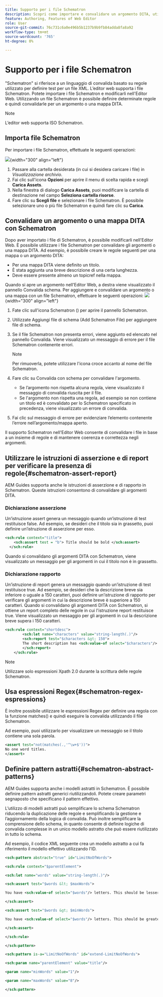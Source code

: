 ```yaml
---
title: Supporto per i file Schematron
description: Scopri come importare e convalidare un argomento DITA, utilizzare le istruzioni di asserzione dei rapporti per verificare la presenza di regole, utilizzare espressioni regex e definire pattern astratti nei file Schematron di AEM Guides.
feature: Authoring, Features of Web Editor
role: User
source-git-commit: 76c731c6a0e496b5b1237b9b9fb84adda8fa8a92
workflow-type: tm+mt
source-wordcount: '765'
ht-degree: 0%

---
```


# Supporto per i file Schematron

&quot;Schematron&quot; si riferisce a un linguaggio di convalida basato su regole utilizzato per definire test per un file XML. L’editor web supporta i file Schematron. Potete importare i file Schematron e modificarli nell&#39;Editor Web. Utilizzando un file Schematron è possibile definire determinate regole e quindi convalidarle per un argomento o una mappa DITA.

>[!NOTE]
>
> L’editor web supporta ISO Schematron.


## Importa file Schematron

Per importare i file Schematron, effettuate le seguenti operazioni:

![](images/scematron-panel-add.png){width="300" align="left"}

1. Passare alla cartella desiderata (in cui si desidera caricare i file) in *Visualizzazione archivio*.
1. Fai clic sull&#39;icona **Opzioni** per aprire il menu di scelta rapida e scegli **Carica Assets**.
1. Nella finestra di dialogo **Carica Assets**, puoi modificare la cartella di destinazione nel campo **Seleziona cartella risorse**.
1. Fare clic su **Scegli file** e selezionare i file Schematron. È possibile selezionare uno o più file Schematron e quindi fare clic su **Carica**.

## Convalidare un argomento o una mappa DITA con Schematron

Dopo aver importato i file di Schematron, è possibile modificarli nell&#39;Editor Web. È possibile utilizzare i file Schematron per convalidare gli argomenti o una mappa DITA. Ad esempio, è possibile creare le regole seguenti per una mappa o un argomento DITA:

* Per una mappa DITA viene definito un titolo.
* È stata aggiunta una breve descrizione di una certa lunghezza.
* Deve essere presente almeno un topicref nella mappa.

Quando si apre un argomento nell&#39;Editor Web, a destra viene visualizzato il pannello Convalida schema. Per aggiungere e convalidare un argomento o una mappa con un file Schematron, effettuare le seguenti operazioni:
![](images/schematron-validate.png){width="300" align="left"}

1. Fate clic sull&#39;icona Schematron () per aprire il pannello Schematron.
1. Utilizzate Aggiungi file di schema (Add Schematron File) per aggiungere file di schema.
1. Se il file Schematron non presenta errori, viene aggiunto ed elencato nel pannello Convalida. Viene visualizzato un messaggio di errore per il file Schematron contenente errori.
   >[!NOTE]
   >
   >Per rimuoverla, potete utilizzare l&#39;icona croce accanto al nome del file Schematron.
1. Fare clic su Convalida con schema per convalidare l&#39;argomento.

   * Se l’argomento non rispetta alcuna regola, viene visualizzato il messaggio di convalida riuscita per il file.
   * Se l&#39;argomento non rispetta una regola, ad esempio se non contiene un titolo ed è convalidato per lo Schematron specificato in precedenza, viene visualizzato un errore di convalida.

1. Fai clic sul messaggio di errore per evidenziare l’elemento contenente l’errore nell’argomento/mappa aperto.

Il supporto Schematron nell&#39;Editor Web consente di convalidare i file in base a un insieme di regole e di mantenere coerenza e correttezza negli argomenti.

## Utilizzare le istruzioni di asserzione e di report per verificare la presenza di regole{#schematron-assert-report}

AEM Guides supporta anche le istruzioni di asserzione e di rapporto in Schematron. Queste istruzioni consentono di convalidare gli argomenti DITA.

### Dichiarazione asserzione

Un’istruzione assert genera un messaggio quando un’istruzione di test restituisce false. Ad esempio, se desideri che il titolo sia in grassetto, puoi definire un’istruzione di asserzione per esso.

```XML
<sch:rule context="title"> 
    <sch:assert test = "b"> Title should be bold </sch:assert>
  </sch:rule>
```

Quando si convalidano gli argomenti DITA con Schematron, viene visualizzato un messaggio per gli argomenti in cui il titolo non è in grassetto.

### Dichiarazione rapporto

Un’istruzione di report genera un messaggio quando un’istruzione di test restituisce true. Ad esempio, se desideri che la descrizione breve sia inferiore o uguale a 150 caratteri, puoi definire un’istruzione di rapporto per verificare gli argomenti in cui la descrizione breve è superiore a 150 caratteri.
Quando si convalidano gli argomenti DITA con Schematron, si ottiene un report completo delle regole in cui l&#39;istruzione report restituisce true. Viene visualizzato un messaggio per gli argomenti in cui la descrizione breve supera i 150 caratteri.


```XML
<sch:rule context="shortdesc"> 
        <sch:let name="characters" value="string-length(.)"/> 
        <sch:report test="$characters &gt; 150">  
        The short description has <sch:value-of select="$characters"/> characters. It should contain more than 150 characters.      
        </sch:report>   
    </sch:rule> 
```

>[!NOTE]
>
> Utilizzare solo espressioni Xpath 2.0 durante la scrittura delle regole Schematron.

## Usa espressioni Regex{#schematron-regex-espressions}

È inoltre possibile utilizzare le espressioni Regex per definire una regola con la funzione matches() e quindi eseguire la convalida utilizzando il file Schematron.

Ad esempio, puoi utilizzarlo per visualizzare un messaggio se il titolo contiene una sola parola.

```XML
<assert test="not(matches(.,'^\w+$'))"> 
No one word titles.
</assert>  
```


## Definire pattern astratti{#schematron-abstract-patterns}

AEM Guides supporta anche i modelli astratti in Schematron. È possibile definire pattern astratti generici riutilizzandoli.  Potete creare parametri segnaposto che specificano il pattern effettivo.


L’utilizzo di modelli astratti può semplificare lo schema Schematron riducendo la duplicazione delle regole e semplificando la gestione e l’aggiornamento della logica di convalida. Può inoltre semplificare la comprensione dello schema, in quanto consente di definire logiche di convalida complesse in un unico modello astratto che può essere riutilizzato in tutto lo schema.


Ad esempio, il codice XML seguente crea un modello astratto a cui fa riferimento il modello effettivo utilizzando l&#39;ID.

```XML
<sch:pattern abstract="true" id="LimitNoOfWords"> 

<sch:rule context="$parentElement"> 

<sch:let name="words" value="string-length(.)"/> 

<sch:assert test="$words &lt; $maxWords"> 

You have <sch:value-of select="$words"/> letters. This should be lesser than <sch:value-of select="$maxWords"/>. 

</sch:assert>  

<sch:assert test="$words &gt; $minWords"> 

You have <sch:value-of select="$words"/> letters. This should be greater than <sch:value-of select="$minWords"/>. 

</sch:assert>  

</sch:rule> 

</sch:pattern> 

<sch:pattern is-a="LimitNoOfWords" id="extend-LimitNoOfWords"> 

<sch:param name="parentElement" value="title"/> 

<param name="minWords" value="1"/> 

<param name="maxWords" value="8"/> 

</sch:pattern> 
```
